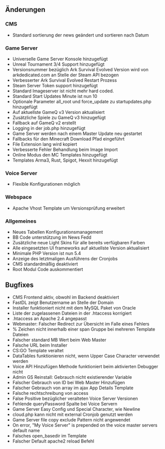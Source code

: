 ## Änderungen

### CMS

- Standard sortierung der news geändert und sortieren nach Datum

### Game Server

- Universelle Game Server Konsole hinzugefügt
- Unreal Tournament 3/4 Support hinzugefügt
- Versionsnummer bezüglich Ark Survival Evolved Version wird von arkdedicated.com an Stelle der Steam API bezogen
- Verbesserter Ark Survival Evolved Restart Prozess
- Steam Server Token support hinzugefügt
- Standard Imageserver ist nicht mehr hard coded.
- Standard Start Updates Minute ist nun 10
- Optionale Parameter all_root und force_update zu startupdates.php hinzugefügt
- Auf aktuellste GameQ v3 Version aktualisiert
- Zusätzliche Spiele zu GameQ v3 hinzugefügt
- Fallback auf GameQ v2 erstellt
- Logging in der job.php hinzugefügt
- Game Server werden nach einem Master Update neu gestartet
- Fallbacks für den Minecraft Download Pfad eingeführt
- File Extension lang wird kopiert
- Verbesserte Fehler Behandlung beim Image Import
- Online Modus den MC Templates hinzugefügt
- Templates Arma3, Rust, Spigot, Hexxit hinzugefügt

### Voice Server

- Flexible Konfigurationen möglich

### Webspace

- Apache Vhost Template um Versionsprüfung erweitert

### Allgemeines

- Neues Tabellen Konfigurationsmanagement
- BB Code unterstützung im News Fedd
- Zusätzliche neue Light Skins für alle bereits verfügbaren Farben
- Alle eingesetzten UI frameworks auf aktuellste Version aktualisiert
- Minimale PHP Version ist nun 5.4
- Anzeige des letztmaligen Ausführens der Cronjobs
- CMS standardmäßig deaktiviert
- Root Modul Code auskommentiert

## Bugfixes

- CMS Frontend aktiv, obwohl im Backend deaktiviert
- FastDL zeigt Benutzername an Stelle der Domain
- Installer funktioniert nicht mit dem MySQL Paket von Oracle
- Liste der zugelassenen Dateien in der .htaccess korrigiert
- .htaccess an Apache 2.4 angepasst
- Webmaster: Falscher Redirect zur Übersicht im Falle eines Fehlers
- % Zeichen nicht innerhalb einer span Gruppe bei mehreren Template Dateien
- Falscher standard MB Wert beim Web Master
- Falsche URL beim Installer
- CS:GO Template veraltet
- DataTables funktionieren nicht, wenn Upper Case Character verwendet werden
- Voice API Hinzufügen Methode funktioniert beim aktivierten Debugger nicht
- Admin GS Reinstall: Gebrauch nicht existierender Variable
- Falscher Gebrauch von ID bei Web Master Hinzufügen
- Falscher Gebrauch von array im ajax App Details Template
- Falsche rechtschreibung von access
- False Positive bezüglicher veralteten Voice Server Versionen
- Fehlende queryPassword Spalte bei Voice Servern
- Game Server Easy Config und Special Character, wie Newline
- cloud.php kann nicht mit external Cronjob genutzt werden
- Game Server file copy exclude Pattern nicht angewendet
- On error, "My Voice Server" is prepended on the voice master servers default name
- Falsches open_basedir im Template
- Falscher Default apache2 reload Befehl